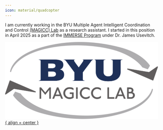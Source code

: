 ```yaml
---
icon: material/quadcopter
---
```


I am currently working in the BYU Multiple Agent Intelligent Coordination and Control [(MAGICC) Lab](https://magicc.byu.edu) as a research assistant. I started in this position in April 2025 as a part of the [IMMERSE Program](https://immerse.byu.edu/about-immerse) under Dr. James Usevitch.

[![MAGICC Lab](assets/magicc_logo.svg){ align = center }](https://magicc.byu.edu)